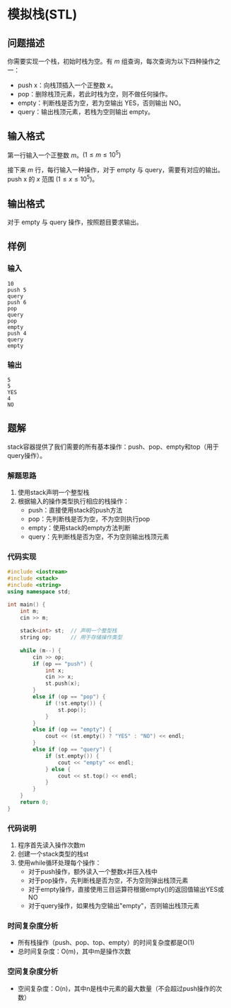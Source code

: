 # 模拟栈(STL)

## 问题描述
你需要实现一个栈，初始时栈为空。有 $m$ 组查询，每次查询为以下四种操作之一：

- push x：向栈顶插入一个正整数 $x$。
- pop：删除栈顶元素，若此时栈为空，则不做任何操作。
- empty：判断栈是否为空，若为空输出 YES，否则输出 NO。
- query：输出栈顶元素，若栈为空则输出 empty。

## 输入格式
第一行输入一个正整数 $m$。$(1 \leq m \leq 10^5)$

接下来 $m$ 行，每行输入一种操作，对于 empty 与 query，需要有对应的输出。push x 的 $x$ 范围 $(1 \leq x \leq 10^5)$。

## 输出格式
对于 empty 与 query 操作，按照题目要求输出。

## 样例
### 输入
```
10
push 5
query
push 6
pop
query
pop
empty
push 4
query
empty
```

### 输出
```
5
5
YES
4
NO
```

## 题解
stack容器提供了我们需要的所有基本操作：push、pop、empty和top（用于query操作）。

### 解题思路
1. 使用stack<int>声明一个整型栈
2. 根据输入的操作类型执行相应的栈操作：
   - push：直接使用stack的push方法
   - pop：先判断栈是否为空，不为空则执行pop
   - empty：使用stack的empty方法判断
   - query：先判断栈是否为空，不为空则输出栈顶元素

### 代码实现

```cpp
#include <iostream>
#include <stack>
#include <string>
using namespace std;

int main() {
    int m;
    cin >> m;
    
    stack<int> st;  // 声明一个整型栈
    string op;      // 用于存储操作类型
    
    while (m--) {
        cin >> op;
        if (op == "push") {
            int x;
            cin >> x;
            st.push(x);
        }
        else if (op == "pop") {
            if (!st.empty()) {
                st.pop();
            }
        }
        else if (op == "empty") {
            cout << (st.empty() ? "YES" : "NO") << endl;
        }
        else if (op == "query") {
            if (st.empty()) {
                cout << "empty" << endl;
            } else {
                cout << st.top() << endl;
            }
        }
    }
    return 0;
}
```

### 代码说明
1. 程序首先读入操作次数m
2. 创建一个stack<int>类型的栈st
3. 使用while循环处理每个操作：
   - 对于push操作，额外读入一个整数x并压入栈中
   - 对于pop操作，先判断栈是否为空，不为空则弹出栈顶元素
   - 对于empty操作，直接使用三目运算符根据empty()的返回值输出YES或NO
   - 对于query操作，如果栈为空输出"empty"，否则输出栈顶元素

### 时间复杂度分析
- 所有栈操作（push、pop、top、empty）的时间复杂度都是O(1)
- 总时间复杂度：O(m)，其中m是操作次数

### 空间复杂度分析
- 空间复杂度：O(n)，其中n是栈中元素的最大数量（不会超过push操作的次数）
